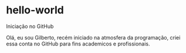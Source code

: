 # hello-world
Iniciação no GitHub

Olá, eu sou Gilberto, recém iniciado na atmosfera da programação, criei essa conta no GitHub para fins academicos e profissionais.
